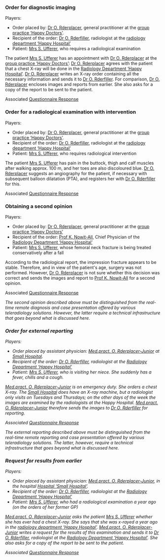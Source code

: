 ### Order for diagnostic imaging
Players:

* Order placed by: [Dr O. Rderplacer](Practitioner-PractORderplacer.html), general practitioner at the [group practice ‘Happy Doctors’](Organization-OrgHappyDoctors.html).
* Recipient of the order: [Dr O. Rderfiller](Practitioner-PractORderfiller.html), radiologist at the [radiology department ‘Happy Hospital’](Organization-OrgRadHappyHospital.html)
* Patient: [Mrs S. Ufferer](Patient-PatSUfferer.html), who requires a radiological examination

The patient [Mrs S. Ufferer](Patient-PatSUfferer.html) has an appointment with [Dr O. Rderplacer](Practitioner-PractORderplacer.html) at the [group practice ‘Happy Doctors’](Organization-OrgHappyDoctors.html): [Dr O. Rderplacer](Practitioner-PractORderplacer.html) agrees with the patient that a chest X-ray will be done in the [Radiology Department ‘Happy Hospital’](Organization-OrgRadHappyHospital.html). [Dr O. Rderplacer](Practitioner-PractORderplacer.html) writes an X-ray order containing all the necessary information and sends it to [Dr O. Rderfiller](Practitioner-PractORderfiller.html). For comparison, [Dr O. Rderplacer](Practitioner-PractORderplacer.html) encloses images and reports from earlier. She also asks for a copy of the report to be sent to the patient.

Associated [Questionnaire Response](QuestionnaireResponse-QuestionnaireResponseRadiologyOrderImagingRequest.html)


### Order for a radiological examination with intervention
Players:

* Order placed by: [Dr O. Rderplacer](Practitioner-PractORderplacer.html), general practitioner at the [group practice ‘Happy Doctors’](Organization-OrgHappyDoctors.html).
* Recipient of the order: [Dr O. Rderfiller](Practitioner-PractORderfiller.html), radiologist at the [radiology department ‘Happy Hospital’](Organization-OrgRadHappyHospital.html)
* Patient: [Mrs S. Ufferer](Patient-PatSUfferer.html), who requires radiological intervention

The patient [Mrs S. Ufferer](Patient-PatSUfferer.html) has pain in the buttock, thigh and calf muscles after walking approx. 100 m, and her toes are also discoloured blue. [Dr O. Rderplacer](Practitioner-PractORderplacer.html) suggests an angiography for the patient, if necessary with subsequent balloon dilatation (PTA), and registers her with [Dr O. Rderfiller](Practitioner-PractORderfiller.html) for this.

Associated [Questionnaire Response](QuestionnaireResponse-QuestionnaireResponseRadiologyOrderImagIntervent.html)


### Obtaining a second opinion
Players:

* Order placed by: [Dr O. Rderplacer](Practitioner-PractORderplacer.html), general practitioner at the [group practice ‘Happy Doctors’](Organization-OrgHappyDoctors.html)
* Recipient of the order: [Prof K. Nowit-All](Practitioner-PractKNowit-All.html), Chief Physician of the [Radiology Department ‘Happy Hospital’](Organization-OrgRadHappyHospital.html)
* Patient: [Mrs S. Ufferer](Patient-PatSUfferer.html), whose femoral neck fracture is being treated conservatively after a fall

 According to the radiological report, the impression fracture appears to be stable. Therefore, and in view of the patient's age, surgery was not performed. However, [Dr O. Rderplacer](Practitioner-PractORderplacer.html) is not sure whether this decision was correct and sends the images and report to [Prof K. Nowit-All](Practitioner-PractKNowit-All.html) for a second opinion.

 Associated [Questionnaire Response](QuestionnaireResponse-QuestionnaireResponseRadiologyOrderSecondOpinion.html)

 <i>The second opinion described above must be distinguished from the real-time remote diagnosis and case presentation offered by various teleradiology solutions. However, the latter require a technical infrastructure that goes beyond what is discussed here. <i>


### Order for external reporting
Players:

* Order placed by assistant physician: [Med.pract. O. Rderplacer-Junior](Practitioner-PractORderplacerJunior.html) at [Small Hospital](Organization-OrgSmallHospital.html).
* Recipient of the order: [Dr O. Rderfiller](Practitioner-PractORderfiller.html), radiologist at the [Radiology Department ‘Happy Hospital’](Organization-OrgRadHappyHospital.html)
* Patient: [Mrs S. Ufferer](Patient-PatSUfferer.html), who is visiting her niece. She suddenly has a fever, chills and a cough.

 [Med.pract. O. Rderplacer-Junior](Practitioner-PractORderplacerJunior.html) is on emergency duty. She orders a chest X-ray. The [Small Hospital](Organization-OrgSmallHospital.html) does have an X-ray machine, but a radiologist only visits on Tuesdays and Thursdays; on the other days of the week the images are examined by the radiologists at the Happy Hospital. [Med.pract. O. Rderplacer-Junior](Practitioner-PractORderplacerJunior.html) therefore sends the images to [Dr O. Rderfiller](Practitioner-PractORderfiller.html) for reporting.

 Associated [Questionnaire Response](QuestionnaireResponse-QuestionnaireResponseRadiologyOrderRemoteReporting.html)

<i>The external reporting described above must be distinguished from the real-time remote reporting and case presentation offered by various teleradiology solutions. The latter, however, require a technical infrastructure that goes beyond what is discussed here. <i>


### Request for results from earlier
Players:

* Order placed by assistant physician: [Med.pract. O. Rderplacer-Junior](Practitioner-PractORderplacerJunior.html), in the hospital [Hospital ‘Small Hospital’](Organization-OrgSmallHospital.html).
* Recipient of the order: [Dr O. Rderfiller](Practitioner-PractORderfiller.html), radiologist at the [Radiology Department ‘Happy Hospital’](Organization-OrgRadHappyHospital.html)
* Patient: [Mrs S. Ufferer](Patient-PatSUfferer.html), who had a radiological examination a year ago (on the orders of her former GP)

[Med.pract. O. Rderplacer-Junior](Practitioner-PractORderplacerJunior.html) asks the patient [Mrs S. Ufferer](Patient-PatSUfferer.html) whether she has ever had a chest X-ray. She says that she was x-rayed a year ago in the [radiology department ‘Happy Hospital’](Organization-OrgRadHappyHospital.html). [Med.pract. O. Rderplacer-Junior](Practitioner-PractORderplacerJunior.html) writes a request for the results of this examination and sends it to [Dr O. Rderfiller](Practitioner-PractORderfiller.html), radiologist at the [Radiology Department ‘Happy Hospital’](Organization-OrgRadHappyHospital.html). She also asks for a copy of the report to be sent to the patient.

Associated [Questionnaire Response](QuestionnaireResponse-QuestionnaireResponseRadiologyOrderRequestPrevious.html)
